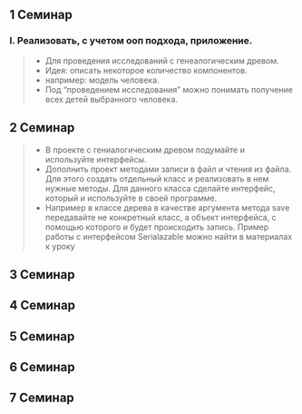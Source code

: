 ## 1 Семинар
### I. Реализовать, с учетом ооп подхода, приложение.
> - Для проведения исследований с генеалогическим древом.
> - Идея: описать некоторое количество компонентов.
> - например:
модель человека.
> - Под “проведением исследования” можно понимать получение всех детей выбранного человека.


## 2 Семинар 
> - В проекте с гениалогическим древом подумайте и используйте интерфейсы.
> - Дополнить проект методами записи в файл и чтения из файла.
    Для этого создать отдельный класс и реализовать в нем нужные методы. Для данного класса сделайте интерфейс, который и используйте в своей программе. 
> - Например в классе дерева в качестве аргумента метода save передавайте не конкретный класс, а объект интерфейса, с помощью которого и будет происходить запись. Пример работы с интерфейсом Serialazable можно найти в материалах к уроку
## 3 Семинар 

## 4 Семинар 

## 5 Семинар

## 6 Семинар

## 7 Семинар
